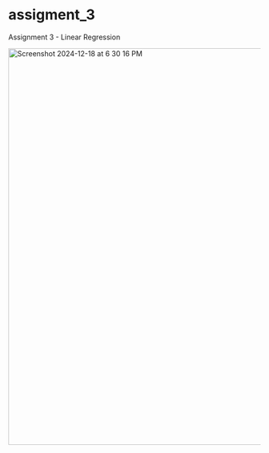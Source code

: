 # assigment_3
Assignment 3 - Linear Regression


<img width="790" alt="Screenshot 2024-12-18 at 6 30 16 PM" src="https://github.com/user-attachments/assets/dd51a44e-179b-4a04-aa9d-2b0d144a4376" />
